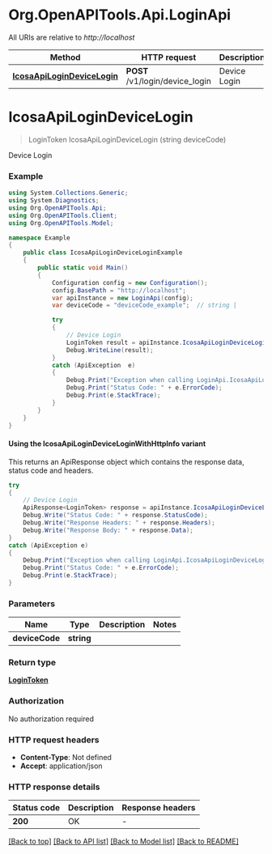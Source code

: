 # Org.OpenAPITools.Api.LoginApi

All URIs are relative to *http://localhost*

| Method | HTTP request | Description |
|--------|--------------|-------------|
| [**IcosaApiLoginDeviceLogin**](LoginApi.md#icosaapilogindevicelogin) | **POST** /v1/login/device_login | Device Login |

<a id="icosaapilogindevicelogin"></a>
# **IcosaApiLoginDeviceLogin**
> LoginToken IcosaApiLoginDeviceLogin (string deviceCode)

Device Login

### Example
```csharp
using System.Collections.Generic;
using System.Diagnostics;
using Org.OpenAPITools.Api;
using Org.OpenAPITools.Client;
using Org.OpenAPITools.Model;

namespace Example
{
    public class IcosaApiLoginDeviceLoginExample
    {
        public static void Main()
        {
            Configuration config = new Configuration();
            config.BasePath = "http://localhost";
            var apiInstance = new LoginApi(config);
            var deviceCode = "deviceCode_example";  // string | 

            try
            {
                // Device Login
                LoginToken result = apiInstance.IcosaApiLoginDeviceLogin(deviceCode);
                Debug.WriteLine(result);
            }
            catch (ApiException  e)
            {
                Debug.Print("Exception when calling LoginApi.IcosaApiLoginDeviceLogin: " + e.Message);
                Debug.Print("Status Code: " + e.ErrorCode);
                Debug.Print(e.StackTrace);
            }
        }
    }
}
```

#### Using the IcosaApiLoginDeviceLoginWithHttpInfo variant
This returns an ApiResponse object which contains the response data, status code and headers.

```csharp
try
{
    // Device Login
    ApiResponse<LoginToken> response = apiInstance.IcosaApiLoginDeviceLoginWithHttpInfo(deviceCode);
    Debug.Write("Status Code: " + response.StatusCode);
    Debug.Write("Response Headers: " + response.Headers);
    Debug.Write("Response Body: " + response.Data);
}
catch (ApiException e)
{
    Debug.Print("Exception when calling LoginApi.IcosaApiLoginDeviceLoginWithHttpInfo: " + e.Message);
    Debug.Print("Status Code: " + e.ErrorCode);
    Debug.Print(e.StackTrace);
}
```

### Parameters

| Name | Type | Description | Notes |
|------|------|-------------|-------|
| **deviceCode** | **string** |  |  |

### Return type

[**LoginToken**](LoginToken.md)

### Authorization

No authorization required

### HTTP request headers

 - **Content-Type**: Not defined
 - **Accept**: application/json


### HTTP response details
| Status code | Description | Response headers |
|-------------|-------------|------------------|
| **200** | OK |  -  |

[[Back to top]](#) [[Back to API list]](../README.md#documentation-for-api-endpoints) [[Back to Model list]](../README.md#documentation-for-models) [[Back to README]](../README.md)

